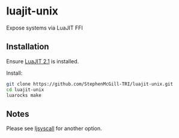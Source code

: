 # luajit-unix
Expose systems via LuaJIT FFI

## Installation

Ensure [LuaJIT 2.1](http://luajit.org/) is installed.

Install:
```sh
git clone https://github.com/StephenMcGill-TRI/luajit-unix.git
cd luajit-unix
luarocks make
```

## Notes

Please see [ljsyscall](https://github.com/justincormack/ljsyscall) for another option.
